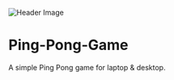 ![Header Image](https://user-images.githubusercontent.com/10834045/96986591-c6497280-1519-11eb-9dce-d41e1f66c791.png)

# Ping-Pong-Game
A simple Ping Pong game for laptop &amp; desktop.
